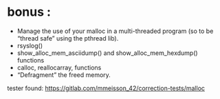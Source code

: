 # bonus :

- Manage the use of your malloc in a multi-threaded program (so to be “thread safe” using the pthread lib).
- rsyslog()
- show_alloc_mem_asciidump() and show_alloc_mem_hexdump() functions
- calloc, reallocarray, functions
- “Defragment” the freed memory.

tester found: https://gitlab.com/mmeisson_42/correction-tests/malloc
